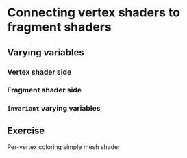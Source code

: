 # Connecting vertex shaders to fragment shaders


## Varying variables

### Vertex shader side

### Fragment shader side

### `invariant` varying variables


## Exercise

Per-vertex coloring simple mesh shader